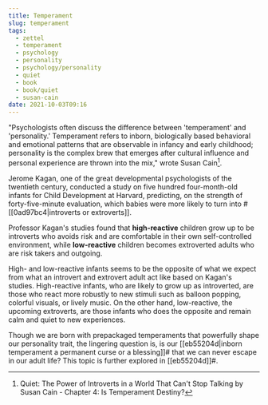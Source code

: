 ```yaml
---
title: Temperament
slug: temperament
tags:
  - zettel
  - temperament
  - psychology
  - personality
  - psychology/personality
  - quiet
  - book
  - book/quiet
  - susan-cain
date: 2021-10-03T09:16
---
```



"Psychologists often discuss the difference between 'temperament' and
'personality.' Temperament refers to inborn, biologically based behavioral and
emotional patterns that are observable in infancy and early childhood;
personality is the complex brew that emerges after cultural influence and
personal experience are thrown into the mix," wrote Susan Cain[^1].

Jerome Kagan, one of the great developmental psychologists of the twentieth
century, conducted a study on five hundred four-month-old infants for Child
Development at Harvard, predicting, on the strength of forty-five-minute
evaluation, which babies were more likely to turn into
#[[0ad97bc4|introverts or extroverts]].

Professor Kagan's studies found that **high-reactive** children grow up to be
introverts who avoids risk and are comfortable in their own self-controlled
environment, while **low-reactive** children becomes extroverted adults who are
risk takers and outgoing.

High- and low-reactive infants seems to be the opposite of what we expect from
what an introvert and extrovert adult act like based on Kagan's studies.
High-reactive infants, who are likely to grow up as introverted, are those who
react more robustly to new stimuli such as balloon popping, colorful visuals, or
lively music. On the other hand, low-reactive, the upcoming extroverts, are
those infants who does the opposite and remain calm and quiet to new
experiences.

Though we are born with prepackaged temperaments that powerfully shape our
personality trait, the lingering question is, is our
[[eb55204d|inborn temperament a permanent curse or a blessing]]# that we can
never escape in our adult life? This topic is further explored in [[eb55204d]]#.


[^1]: Quiet: The Power of Introverts in a World That Can't Stop Talking by Susan Cain - Chapter 4: Is Temperament Destiny?

